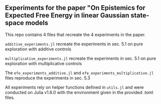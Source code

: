 ## Experiments for the paper "On Epistemics for Expected Free Energy in linear Gaussian state-space models

This repo contains 4 files that recreate the 4 experiments in the paper.

``additive_experiments.jl`` recreate the experiments in sec. 5.1 on pure exploration with additive controls

``multiplicative_experiments.jl`` recreate the experiments in sec. 5.1 on pure exploration with multiplicative controls

The ``efe_experiments_additive.jl`` and ``efe_experiments_multiplicative.jl`` files reproduce the experiments in sec. 5.3

All experiments rely on helper functions defined in ``utils.jl`` and were conducted on Julia v1.6.0 with the environment given in the provided .toml files.
